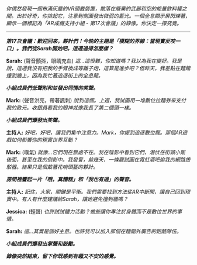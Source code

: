_你偶然發現一個布滿灰塵的VR頭戴裝置，散落在廢棄的武器和空的能量飲料罐之間。出於好奇，你撿起它，注意到側面發出微弱的藍光。一個全息顯示屏閃爍著，顯示一個標記為「AR成癮支持小組 - 第17次會議」的錄像。你決定一探究竟。_

---

**_第17次會議：歡迎回來，夥計們！今晚的主題是「模糊的界線：當現實反咬一口」。我們從Sarah開始吧。這週過得怎麼樣？_**

**Sarah:** (聲音顫抖，眼睛充血) _這...這很難，你知道嗎？我以為我在變好。我是說，這週我沒有把我的手臂換成等離子炮，這算是進步吧？但昨天，我差點在麵館撞到牆上，因為我忙著追逐街上的全息龍。_

**_小組成員們低聲附和並發出同情的笑聲。_**

**Mark:** (聲音洪亮，帶著諷刺) _說到這個。上週，我試圖用一堆數位拉麵券來支付我的歐元。收銀員看我的眼神就像我長了第二個頭一樣。_

**_小組成員們爆發出笑聲。_**

**主持人:** _好吧，好吧，讓我們集中注意力。Mark，你提到追逐數位龍。那個AR遊戲如何影響你的現實世界互動？_

**Mark:** (嘆氣) _就像...它們現在無處不在。我在陰影中看到它們，潛伏在街頭小販後面，甚至在我的倒影中。我發誓，前幾天，一條龍試圖在霓虹酒吧偷我的網路接駁器。結果只是個戴著花哨頭盔的夥計。_

**_房間裡響起一片「哦，真糟糕」和「我也有過」的聲音。_**

**主持人:** _記住，大家，關鍵是平衡。我們需要找到方法從AR中斷開，讓自己回到現實中。有人有什麼建議給Sarah，讓她避免撞到牆嗎？_

**Jessica:** (輕聲) _也許試試體力活動？做些讓你專注於身體而不是數位世界的事情。_

**Sarah:** _這...其實是個好主意。也許我可以加入那個在麵館外廣告的跑酷隊伍。_

**_小組成員們爆發出掌聲和鼓勵。_**

**_錄像突然結束，留下你既感到有趣又不安的感覺。_**
